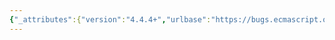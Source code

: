 ```yaml
---
{"_attributes":{"version":"4.4.4+","urlbase":"https://bugs.ecmascript.org/","maintainer":"dherman@mozilla.com"},"bug":{"bug_id":2239,"creation_ts":"2013-11-12 05:00:00 -0800","short_desc":"12.1.2.2, StringValue: Define StringValue for UnresolvedIdentifier instead of IdentifierReference","delta_ts":"2014-04-06 11:31:11 -0700","product":"Draft for 6th Edition","component":"technical issue","version":"Rev 21: November 8, 2013 Draft","rep_platform":"All","op_sys":"All","bug_status":"RESOLVED","resolution":"FIXED","priority":"Normal","bug_severity":"normal","everconfirmed":true,"reporter":{"uid":"andrebargull","name":"André Bargull"},"assigned_to":{"uid":"allen","name":"Allen Wirfs-Brock"},"long_desc":[{"commentid":6674,"comment_count":0,"who":{"uid":"andrebargull","name":"André Bargull"},"bug_when":"2013-11-12 05:00:11 -0800","thetext":"12.1.2.2 Static Semantics:  StringValue:\n\nChange IdentifierReference to UnresolvedIdentifier"},{"commentid":7132,"comment_count":1,"who":{"uid":"allen","name":"Allen Wirfs-Brock"},"bug_when":"2014-01-27 12:00:11 -0800","thetext":"fixed in rev23 editor's draft"},{"commentid":7591,"comment_count":2,"who":{"uid":"allen","name":"Allen Wirfs-Brock"},"bug_when":"2014-04-06 11:31:11 -0700","thetext":"fixed in rev23 draft"}]}}
---
```

